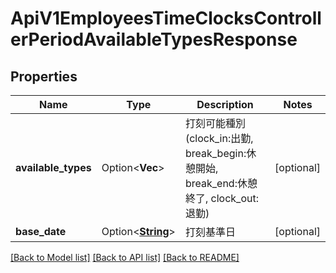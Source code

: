 # ApiV1EmployeesTimeClocksControllerPeriodAvailableTypesResponse

## Properties

Name | Type | Description | Notes
------------ | ------------- | ------------- | -------------
**available_types** | Option<**Vec<String>**> | 打刻可能種別(clock_in:出勤, break_begin:休憩開始, break_end:休憩終了, clock_out:退勤) | [optional]
**base_date** | Option<[**String**](string.md)> | 打刻基準日 | [optional]

[[Back to Model list]](../README.md#documentation-for-models) [[Back to API list]](../README.md#documentation-for-api-endpoints) [[Back to README]](../README.md)


